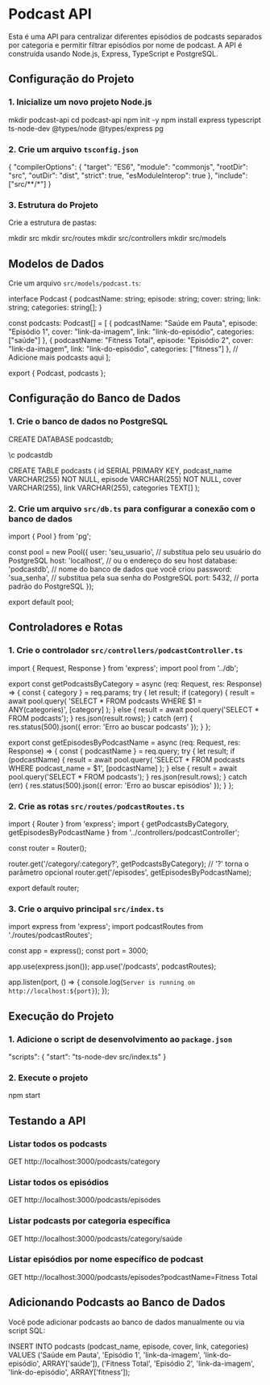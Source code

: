 # Podcast API

Esta é uma API para centralizar diferentes episódios de podcasts separados por categoria e permitir filtrar episódios por nome de podcast. A API é construída usando Node.js, Express, TypeScript e PostgreSQL.

## Configuração do Projeto

### 1. Inicialize um novo projeto Node.js

mkdir podcast-api
cd podcast-api
npm init -y
npm install express typescript ts-node-dev @types/node @types/express pg

### 2. Crie um arquivo `tsconfig.json`

{
  "compilerOptions": {
    "target": "ES6",
    "module": "commonjs",
    "rootDir": "src",
    "outDir": "dist",
    "strict": true,
    "esModuleInterop": true
  },
  "include": ["src/**/*"]
}

### 3. Estrutura do Projeto

Crie a estrutura de pastas:

mkdir src
mkdir src/routes
mkdir src/controllers
mkdir src/models

## Modelos de Dados

Crie um arquivo `src/models/podcast.ts`:

interface Podcast {
  podcastName: string;
  episode: string;
  cover: string;
  link: string;
  categories: string[];
}

const podcasts: Podcast[] = [
  {
    podcastName: "Saúde em Pauta",
    episode: "Episódio 1",
    cover: "link-da-imagem",
    link: "link-do-episódio",
    categories: ["saúde"]
  },
  {
    podcastName: "Fitness Total",
    episode: "Episódio 2",
    cover: "link-da-imagem",
    link: "link-do-episódio",
    categories: ["fitness"]
  },
  // Adicione mais podcasts aqui
];

export { Podcast, podcasts };

## Configuração do Banco de Dados

### 1. Crie o banco de dados no PostgreSQL

CREATE DATABASE podcastdb;

\c podcastdb

CREATE TABLE podcasts (
    id SERIAL PRIMARY KEY,
    podcast_name VARCHAR(255) NOT NULL,
    episode VARCHAR(255) NOT NULL,
    cover VARCHAR(255),
    link VARCHAR(255),
    categories TEXT[]
);

### 2. Crie um arquivo `src/db.ts` para configurar a conexão com o banco de dados

import { Pool } from 'pg';

const pool = new Pool({
    user: 'seu_usuario',       // substitua pelo seu usuário do PostgreSQL
    host: 'localhost',         // ou o endereço do seu host
    database: 'podcastdb',     // nome do banco de dados que você criou
    password: 'sua_senha',     // substitua pela sua senha do PostgreSQL
    port: 5432,                // porta padrão do PostgreSQL
});

export default pool;

## Controladores e Rotas

### 1. Crie o controlador `src/controllers/podcastController.ts`

import { Request, Response } from 'express';
import pool from '../db';

export const getPodcastsByCategory = async (req: Request, res: Response) => {
    const { category } = req.params;
    try {
        let result;
        if (category) {
            result = await pool.query(
                'SELECT * FROM podcasts WHERE $1 = ANY(categories)',
                [category]
            );
        } else {
            result = await pool.query('SELECT * FROM podcasts');
        }
        res.json(result.rows);
    } catch (err) {
        res.status(500).json({ error: 'Erro ao buscar podcasts' });
    }
};

export const getEpisodesByPodcastName = async (req: Request, res: Response) => {
    const { podcastName } = req.query;
    try {
        let result;
        if (podcastName) {
            result = await pool.query(
                'SELECT * FROM podcasts WHERE podcast_name = $1',
                [podcastName]
            );
        } else {
            result = await pool.query('SELECT * FROM podcasts');
        }
        res.json(result.rows);
    } catch (err) {
        res.status(500).json({ error: 'Erro ao buscar episódios' });
    }
};

### 2. Crie as rotas `src/routes/podcastRoutes.ts`

import { Router } from 'express';
import { getPodcastsByCategory, getEpisodesByPodcastName } from '../controllers/podcastController';

const router = Router();

router.get('/category/:category?', getPodcastsByCategory); // '?' torna o parâmetro opcional
router.get('/episodes', getEpisodesByPodcastName);

export default router;

### 3. Crie o arquivo principal `src/index.ts`

import express from 'express';
import podcastRoutes from './routes/podcastRoutes';

const app = express();
const port = 3000;

app.use(express.json());
app.use('/podcasts', podcastRoutes);

app.listen(port, () => {
  console.log(`Server is running on http://localhost:${port}`);
});

## Execução do Projeto

### 1. Adicione o script de desenvolvimento ao `package.json`

"scripts": {
  "start": "ts-node-dev src/index.ts"
}

### 2. Execute o projeto

npm start

## Testando a API

### Listar todos os podcasts

GET http://localhost:3000/podcasts/category

### Listar todos os episódios

GET http://localhost:3000/podcasts/episodes

### Listar podcasts por categoria específica

GET http://localhost:3000/podcasts/category/saúde

### Listar episódios por nome específico de podcast

GET http://localhost:3000/podcasts/episodes?podcastName=Fitness Total

## Adicionando Podcasts ao Banco de Dados

Você pode adicionar podcasts ao banco de dados manualmente ou via script SQL:

INSERT INTO podcasts (podcast_name, episode, cover, link, categories)
VALUES
('Saúde em Pauta', 'Episódio 1', 'link-da-imagem', 'link-do-episódio', ARRAY['saúde']),
('Fitness Total', 'Episódio 2', 'link-da-imagem', 'link-do-episódio', ARRAY['fitness']);
